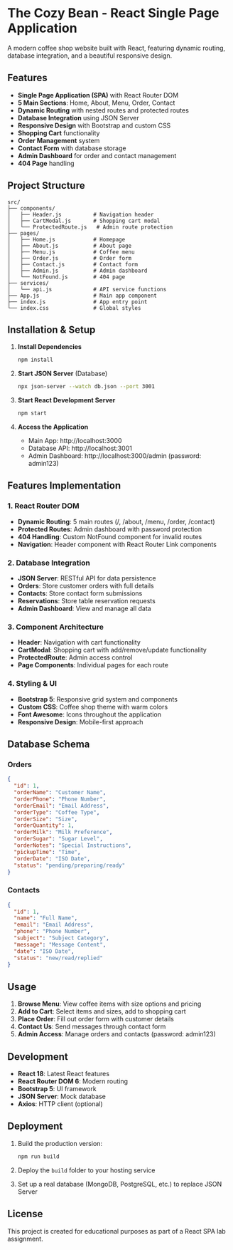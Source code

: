 # The Cozy Bean - React Single Page Application

A modern coffee shop website built with React, featuring dynamic routing, database integration, and a beautiful responsive design.

## Features

- **Single Page Application (SPA)** with React Router DOM
- **5 Main Sections**: Home, About, Menu, Order, Contact
- **Dynamic Routing** with nested routes and protected routes
- **Database Integration** using JSON Server
- **Responsive Design** with Bootstrap and custom CSS
- **Shopping Cart** functionality
- **Order Management** system
- **Contact Form** with database storage
- **Admin Dashboard** for order and contact management
- **404 Page** handling

## Project Structure

```
src/
├── components/
│   ├── Header.js          # Navigation header
│   ├── CartModal.js       # Shopping cart modal
│   └── ProtectedRoute.js   # Admin route protection
├── pages/
│   ├── Home.js            # Homepage
│   ├── About.js           # About page
│   ├── Menu.js            # Coffee menu
│   ├── Order.js           # Order form
│   ├── Contact.js         # Contact form
│   ├── Admin.js           # Admin dashboard
│   └── NotFound.js        # 404 page
├── services/
│   └── api.js             # API service functions
├── App.js                 # Main app component
├── index.js               # App entry point
└── index.css              # Global styles
```

## Installation & Setup

1. **Install Dependencies**
   ```bash
   npm install
   ```

2. **Start JSON Server** (Database)
   ```bash
   npx json-server --watch db.json --port 3001
   ```

3. **Start React Development Server**
   ```bash
   npm start
   ```

4. **Access the Application**
   - Main App: http://localhost:3000
   - Database API: http://localhost:3001
   - Admin Dashboard: http://localhost:3000/admin (password: admin123)

## Features Implementation

### 1. React Router DOM
- **Dynamic Routing**: 5 main routes (/, /about, /menu, /order, /contact)
- **Protected Routes**: Admin dashboard with password protection
- **404 Handling**: Custom NotFound component for invalid routes
- **Navigation**: Header component with React Router Link components

### 2. Database Integration
- **JSON Server**: RESTful API for data persistence
- **Orders**: Store customer orders with full details
- **Contacts**: Store contact form submissions
- **Reservations**: Store table reservation requests
- **Admin Dashboard**: View and manage all data

### 3. Component Architecture
- **Header**: Navigation with cart functionality
- **CartModal**: Shopping cart with add/remove/update functionality
- **ProtectedRoute**: Admin access control
- **Page Components**: Individual pages for each route

### 4. Styling & UI
- **Bootstrap 5**: Responsive grid system and components
- **Custom CSS**: Coffee shop theme with warm colors
- **Font Awesome**: Icons throughout the application
- **Responsive Design**: Mobile-first approach

## Database Schema

### Orders
```json
{
  "id": 1,
  "orderName": "Customer Name",
  "orderPhone": "Phone Number",
  "orderEmail": "Email Address",
  "orderType": "Coffee Type",
  "orderSize": "Size",
  "orderQuantity": 1,
  "orderMilk": "Milk Preference",
  "orderSugar": "Sugar Level",
  "orderNotes": "Special Instructions",
  "pickupTime": "Time",
  "orderDate": "ISO Date",
  "status": "pending/preparing/ready"
}
```

### Contacts
```json
{
  "id": 1,
  "name": "Full Name",
  "email": "Email Address",
  "phone": "Phone Number",
  "subject": "Subject Category",
  "message": "Message Content",
  "date": "ISO Date",
  "status": "new/read/replied"
}
```

## Usage

1. **Browse Menu**: View coffee items with size options and pricing
2. **Add to Cart**: Select items and sizes, add to shopping cart
3. **Place Order**: Fill out order form with customer details
4. **Contact Us**: Send messages through contact form
5. **Admin Access**: Manage orders and contacts (password: admin123)

## Development

- **React 18**: Latest React features
- **React Router DOM 6**: Modern routing
- **Bootstrap 5**: UI framework
- **JSON Server**: Mock database
- **Axios**: HTTP client (optional)

## Deployment

1. Build the production version:
   ```bash
   npm run build
   ```

2. Deploy the `build` folder to your hosting service

3. Set up a real database (MongoDB, PostgreSQL, etc.) to replace JSON Server

## License

This project is created for educational purposes as part of a React SPA lab assignment.
